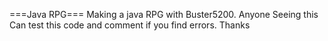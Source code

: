 ===Java RPG===
Making a java RPG with Buster5200. Anyone Seeing this Can test this code and comment if you find errors. Thanks
